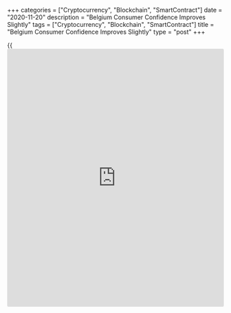 +++
categories = ["Cryptocurrency", "Blockchain", "SmartContract"]
date = "2020-11-20"
description = "Belgium Consumer Confidence Improves Slightly"
tags = ["Cryptocurrency", "Blockchain", "SmartContract"]
title = "Belgium Consumer Confidence Improves Slightly"
type = "post"
+++

{{<iframe id="large-banner" src="https://www.bounty.group/#slide=10.0" width="100%" height="600" scrolling="no" style="border: 0px solid rgb(216, 221, 230); border-radius: 3px;">}}

Belgium's consumer confidence improved slightly in November after
weakening in the previous month as initial impact of the tighter
lockdown measures waned, survey data from the National Bank of Belgium
showed on Friday.  
  
The consumer confidence index fell to -15 from -17 in October.  
  
All components of the indicator have improved, even if only modestly,
with the exception of prospects regarding consumers' financial
situation, which have remained stable.  
  
Households' perception of the general economic outlook turned more
optimistic in November and the indicator climbed to -17, its pre-
pandemic level.  
  
Consumers continued to be less fearful of rising unemployment over the
next twelve months, but the level of worry remained high. The
corresponding indicator eased slightly to 58 from 59.  
  
Their view on the personal finances outlook remained unchanged and the
indicator was steady at 1. A higher proportion were inclined to save
more and the indicator rose to 13 from 10.

The [historical](https://www.fintechee.com/services/historical-data-for-forex/)ly high level of the indicator suggest a persistence of
the effects of the [health][1] crisis, the survey said.

For comments and feedback [contact](https://www.playgroundfx.com/contact/): editorial@rtt[news](https://www.letsplayfx.com/blog/forex-news-website/).com

[Economic News][2]

 **What parts of the world are seeing the best (and worst) economic
performances lately? Click[here][3] to check out our [Econ Scorecard][3]
and find out! See up-to-the-moment [ranking](https://www.playgroundfx.com/blog/crypto-exchange-ranking/)s for the best and worst
performers in [GDP][4], [unemployment rate][5], [inflation][3] and much
more.**

   1. www.rtt[news](https://www.letsplayfx.com/blog/forex-news-website/).com/Content/Health.aspx
   2. www.rtt[news](https://www.letsplayfx.com/blog/forex-news-website/).com/Content/EconomicNews.aspx
   3. www.rtt[news](https://www.letsplayfx.com/blog/forex-news-website/).com/economic-scorecard/world-rank/CPI/highest-performance.aspx
   4. www.rtt[news](https://www.letsplayfx.com/blog/forex-news-website/).com/economic-scorecard/world-rank/GDP/highest-performance.aspx
   5. www.rtt[news](https://www.letsplayfx.com/blog/forex-news-website/).com/economic-scorecard/world-rank/unemployment-rate/lowest-performance.aspx